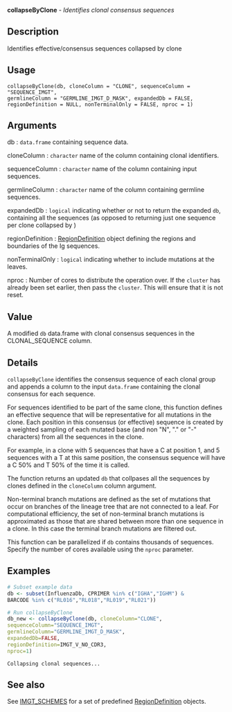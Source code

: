 





**collapseByClone** - *Identifies clonal consensus sequences*

Description
--------------------

Identifies effective/consensus sequences collapsed by clone

Usage
--------------------

```
collapseByClone(db, cloneColumn = "CLONE", sequenceColumn = "SEQUENCE_IMGT",
germlineColumn = "GERMLINE_IMGT_D_MASK", expandedDb = FALSE,
regionDefinition = NULL, nonTerminalOnly = FALSE, nproc = 1)
```

Arguments
-------------------

db
:   `data.frame` containing sequence data.

cloneColumn
:   `character` name of the column containing clonal 
identifiers.

sequenceColumn
:   `character` name of the column containing input 
sequences.

germlineColumn
:   `character` name of the column containing germline 
sequences.

expandedDb
:   `logical` indicating whether or not to return the 
expanded `db`, containing all the sequences (as opposed
to returning just one sequence per clone collapsed by )

regionDefinition
:   [RegionDefinition](RegionDefinition-class.md) object defining the regions
and boundaries of the Ig sequences.

nonTerminalOnly
:   `logical` indicating whether to include mutations
at the leaves.

nproc
:   Number of cores to distribute the operation over. If the 
`cluster` has already been set earlier, then pass the 
`cluster`. This will ensure that it is not reset.



Value
-------------------

A modified `db` data.frame with clonal consensus sequences in the
CLONAL_SEQUENCE column.

Details
-------------------

`collapseByClone` identifies the consensus sequence of each clonal 
group and appends a column to the input `data.frame` containing the clonal 
consensus for each sequence.


For sequences identified to be part of the same clone, this function defines an 
effective sequence that will be representative for all mutations in the clone. Each 
position in this consensus (or effective) sequence is created by a weighted sampling 
of each mutated base (and non "N", "." or "-" characters) from all the sequences in 
the clone. 

For example, in a clone with 5 sequences that have a C at position 1, and 5 sequences
with a T at this same position, the consensus sequence will have a C 50%  and T 50% 
of the time it is called.

The function returns an updated `db` that collpases all the sequences by clones 
defined in the `cloneColumn` column argument.

Non-terminal branch mutations are defined as the set of mutations that occur on 
branches of the lineage tree that are not connected to a leaf. For computational 
efficiency, the set of non-terminal branch mutations is approximated as those that are
shared between more than one sequence in a clone. In this case the terminal branch 
mutations are filtered out.

This function can be parallelized if `db` contains thousands of sequences. 
Specify the number of cores available using the `nproc` parameter.



Examples
-------------------

```R
# Subset example data
db <- subset(InfluenzaDb, CPRIMER %in% c("IGHA","IGHM") & 
BARCODE %in% c("RL016","RL018","RL019","RL021"))

# Run collapseByClone
db_new <- collapseByClone(db, cloneColumn="CLONE", 
sequenceColumn="SEQUENCE_IMGT",
germlineColumn="GERMLINE_IMGT_D_MASK",
expandedDb=FALSE,
regionDefinition=IMGT_V_NO_CDR3,
nproc=1)
```


```
Collapsing clonal sequences...

```



See also
-------------------

See [IMGT_SCHEMES](IMGT_SCHEMES.md) for a set of predefined [RegionDefinition](RegionDefinition-class.md) objects.



